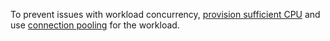 To prevent issues with workload concurrency, [provision sufficient CPU](recommended-production-settings.html#sizing) and use [connection pooling](recommended-production-settings.html#connection-pooling) for the workload.